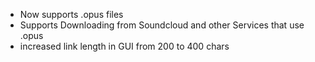 - Now supports .opus files
- Supports Downloading from Soundcloud and other Services that use .opus
- increased link length in GUI from 200 to 400 chars